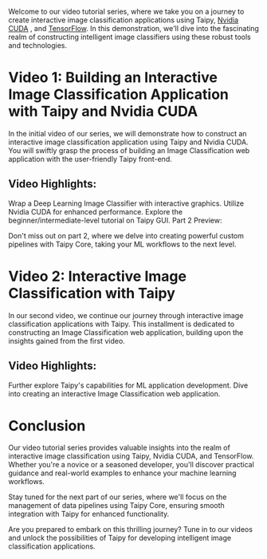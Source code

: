 Welcome to our video tutorial series, where we take you on a journey to create interactive image 
classification applications using Taipy, [Nvidia CUDA](https://developer.nvidia.com/cuda-toolkit)
, and [TensorFlow](https://www.tensorflow.org/). In this demonstration, we'll dive into the 
fascinating realm of constructing intelligent image classifiers using these robust tools and 
technologies.


# Video 1: Building an Interactive Image Classification Application with Taipy and Nvidia CUDA

In the initial video of our series, we will demonstrate how to construct an interactive image 
classification application using Taipy and Nvidia CUDA. You will swiftly grasp the process of 
building an Image Classification web application with the user-friendly Taipy front-end.

## Video Highlights:

Wrap a Deep Learning Image Classifier with interactive graphics.
Utilize Nvidia CUDA for enhanced performance.
Explore the beginner/intermediate-level tutorial on Taipy GUI.
Part 2 Preview:

Don't miss out on part 2, where we delve into creating powerful custom pipelines with Taipy Core,
taking your ML workflows to the next level.


# Video 2: Interactive Image Classification with Taipy 

In our second video, we continue our journey through interactive image classification 
applications with Taipy. This installment is dedicated to constructing an Image Classification 
web application, building upon the insights gained from the first video.

## Video Highlights:

Further explore Taipy's capabilities for ML application development.
Dive into creating an interactive Image Classification web application.

# Conclusion

Our video tutorial series provides valuable insights into the realm of interactive image 
classification using Taipy, Nvidia CUDA, and TensorFlow. Whether you're a novice or a seasoned 
developer, you'll discover practical guidance and real-world examples to enhance your machine 
learning workflows.

Stay tuned for the next part of our series, where we'll focus on the management of data 
pipelines using Taipy Core, ensuring smooth integration with Taipy for enhanced functionality.

Are you prepared to embark on this thrilling journey? Tune in to our videos and unlock the 
possibilities of Taipy for developing intelligent image classification applications.
